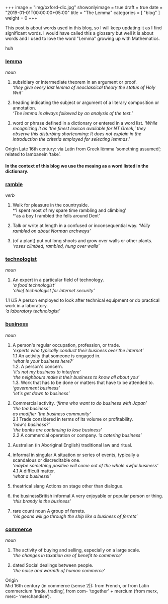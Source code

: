 +++
image = "img/oxford-dic.jpg"
showonlyimage = true
draft = true
date = "2019-01-01T00:00:00+05:00"
title = "The Lemma"
categories = [ "blog" ]
weight = 0
+++

This post is about words used in this blog, so I will keep updating it
as I find significant words. I would have called this a glossary but well 
it is about words and I used to love the word "Lemma" growing up with Mathematics.

huh

<!--more-->
### [lemma](https://en.oxforddictionaries.com/definition/lemma)  
*noun*

1. subsidiary or intermediate theorem in an argument or proof.  
*‘they give every last lemma of neoclassical theory the status of Holy Writ’*

2. heading indicating the subject or argument of a literary composition or annotation.  
*‘The lemma is always followed by an analysis of the text.’*

3. word or phrase defined in a dictionary or entered in a word list.
*‘While recognizing it as ‘the finest lexicon available for NT Greek,’ they observe this disturbing shortcoming: It does not explain in the introduction the criteria employed for selecting lemmas.’*

Origin
Late 16th century: via Latin from Greek lēmma ‘something assumed’; related to lambanein ‘take’.

#### In the context of this blog we use the meaing as a word listed in the dictionary.

### [ramble](https://en.oxforddictionaries.com/definition/ramble)
*verb*

1. Walk for pleasure in the countryside.  
*‘I spent most of my spare time rambling and climbing’  
*‘as a boy I rambled the fells around Dent’  

2. Talk or write at length in a confused or inconsequential way.
*‘Willy rambled on about Norman archways’*

3. (of a plant) put out long shoots and grow over walls or other plants.
*‘roses climbed, rambled, hung over walls’*


### [technologist](https://en.oxforddictionaries.com/definition/technologist)
*noun*

1. An expert in a particular field of technology.  
*‘a food technologist’*  
*‘chief technologist for Internet security’*

1.1 *US* A person employed to look after technical equipment or do practical work in a laboratory.  
*‘a laboratory technologist’*


### [business](https://en.oxforddictionaries.com/definition/business)
*noun*

1. A person's regular occupation, profession, or trade.  
*‘experts who typically conduct their business over the Internet’*  
    1.1 An activity that someone is engaged in.  
      *‘what is your business here?’*  
    1.2. A person's concern.  
      *‘it's not my business to interfere’*  
      *‘the neighbours make it their business to know all about you’*  
    1.3. Work that has to be done or matters that have to be attended to.  
      *‘government business’*  
      *‘let's get down to business’*

2. Commercial activity.
*‘firms who want to do business with Japan’*  
*‘the tea business’*  
*as modifier ‘the business community’*  
  2.1 Trade considered in terms of its volume or profitability.  
    *‘how's business?’*  
    *‘the banks are continuing to lose business’*  
  2.2 A commercial operation or company.
    *‘a catering business’*  

3. Australian (in Aboriginal English) traditional law and ritual.

4. informal in singular A situation or series of events, typically a scandalous or discreditable one.  
*‘maybe something positive will come out of the whole awful business’*  
  4.1 A difficult matter.  
    *‘what a business!’*  

5. theatrical slang Actions on stage other than dialogue.

6. the businessBritish informal A very enjoyable or popular person or thing.  
*‘this brandy is the business’*

7. rare count noun A group of ferrets.  
*‘his goons will go through the ship like a business of ferrets’*


### [commerce]( https://en.oxforddictionaries.com/definition/commerce)
*noun*

1. The activity of buying and selling, especially on a large scale.  
*‘the changes in taxation are of benefit to commerce’*  

2. dated Social dealings between people.  
*‘the noise and warmth of human commerce’*  


Origin  
Mid 16th century (in commerce (sense 2)): from French, or from Latin commercium ‘trade, trading’, from com- ‘together’ + mercium (from merx, merc- ‘merchandise’).


